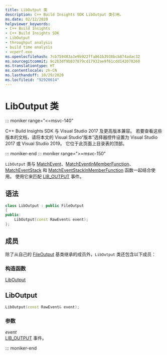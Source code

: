 ```yaml
---
title: LibOutput 类
description: C++ Build Insights SDK LibOutput 类引用。
ms.date: 02/12/2020
helpviewer_keywords:
- C++ Build Insights
- C++ Build Insights SDK
- LibOutput
- throughput analysis
- build time analysis
- vcperf.exe
ms.openlocfilehash: 7cb759403a3e9b922ffa861b3938bcb874adac32
ms.sourcegitcommit: 9c2b3df9b837879cd17932ae9f61cdd142078260
ms.translationtype: HT
ms.contentlocale: zh-CN
ms.lasthandoff: 10/29/2020
ms.locfileid: "92920614"
---
```

# <a name="liboutput-class"></a>LibOutput 类

::: moniker range="<=msvc-140"

C++ Build Insights SDK 与 Visual Studio 2017 及更高版本兼容。 若要查看这些版本的文档，请将本文的 Visual Studio“版本”选择器控件设置为 Visual Studio 2017 或 Visual Studio 2019。 它位于此页面上目录表的顶部。

::: moniker-end
::: moniker range=">=msvc-150"

`LibOutput` 类与 [MatchEvent](../functions/match-event.md)、[MatchEventInMemberFunction](../functions/match-event-in-member-function.md)、[MatchEventStack](../functions/match-event-stack.md) 和 [MatchEventStackInMemberFunction](../functions/match-event-stack-in-member-function.md) 函数一起结合使用。 使用它来匹配 [LIB_OUTPUT](../event-table.md#lib-output) 事件。

## <a name="syntax"></a>语法

```cpp
class LibOutput : public FileOutput
{
public:
    LibOutput(const RawEvent& event);
};
```

## <a name="members"></a>成员

除了从自己的 [FileOutput](file-output.md) 基类继承的成员外，`LibOutput` 类还包含以下成员：

### <a name="constructors"></a>构造函数

[LibOutput](#lib-output)

## <a name="liboutput"></a><a name="lib-output"></a> LibOutput

```cpp
LibOutput(const RawEvent& event);
```

### <a name="parameters"></a>参数

*event*\
[LIB_OUTPUT](../event-table.md#lib-output) 事件。

::: moniker-end
